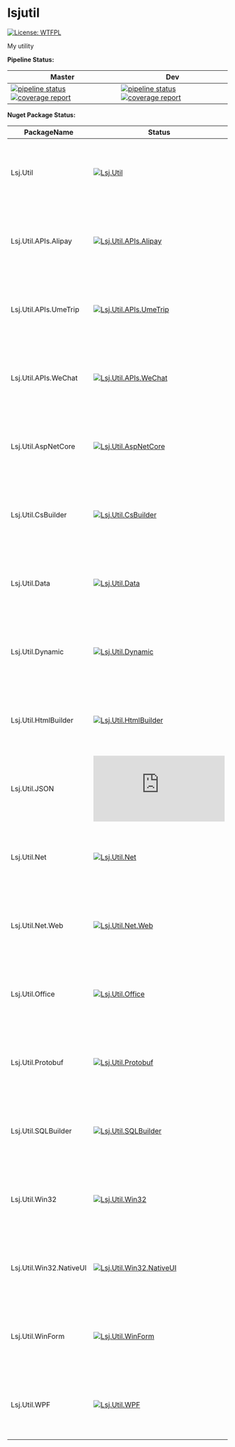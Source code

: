 # lsjutil
[![License: WTFPL](https://img.shields.io/badge/License-WTFPL-brightgreen.svg)](http://www.wtfpl.net/about/)

My utility

**Pipeline Status:**

| Master | Dev |
| ------ | ------ |
| [![pipeline status](https://gitlab.sdlsj.net/lsj/lsjutil/badges/master/pipeline.svg)](https://gitlab.sdlsj.net/lsj/lsjutil/-/commits/master) [![coverage report](https://gitlab.sdlsj.net/lsj/lsjutil/badges/master/coverage.svg)](https://gitlab.sdlsj.net/lsj/lsjutil/-/commits/master) | [![pipeline status](https://gitlab.sdlsj.net/lsj/lsjutil/badges/dev/pipeline.svg)](https://gitlab.sdlsj.net/lsj/lsjutil/-/commits/dev) [![coverage report](https://gitlab.sdlsj.net/lsj/lsjutil/badges/dev/coverage.svg)](https://gitlab.sdlsj.net/lsj/lsjutil/-/commits/dev) |

**Nuget Package Status:**

| PackageName | Status | Dev Status |
| ------ | ------ | ----- |
| Lsj.Util | [![Lsj.Util](https://img.shields.io/nuget/v/Lsj.Util)](https://www.nuget.org/packages/Lsj.Util/) | [![Lsj.Util](https://img.shields.io/badge/dynamic/json?label=baget&query=%24.items[0].upper&url=https%3A%2F%2Fnuget.sdlsj.net%2Fv3%2Fregistration%2Flsj.util%2Findex.json)](https://nuget.sdlsj.net/packages/Lsj.Util/) |
| Lsj.Util.APIs.Alipay | [![Lsj.Util.APIs.Alipay](https://img.shields.io/nuget/v/Lsj.Util.APIs.Alipay)](https://www.nuget.org/packages/Lsj.Util.APIs.Alipay/) | [![Lsj.Util.APIs.Alipay](https://img.shields.io/badge/dynamic/json?label=baget&query=%24.items[0].upper&url=https%3A%2F%2Fnuget.sdlsj.net%2Fv3%2Fregistration%2Flsj.util.apis.alipay%2Findex.json)](https://nuget.sdlsj.net/packages/Lsj.Util.APIs.Alipay/) |
| Lsj.Util.APIs.UmeTrip | [![Lsj.Util.APIs.UmeTrip](https://img.shields.io/nuget/v/Lsj.Util.APIs.UmeTrip)](https://www.nuget.org/packages/Lsj.Util.APIs.UmeTrip/) | [![Lsj.Util.APIs.UmeTrip](https://img.shields.io/badge/dynamic/json?label=baget&query=%24.items[0].upper&url=https%3A%2F%2Fnuget.sdlsj.net%2Fv3%2Fregistration%2Flsj.util.apis.umetrip%2Findex.json)](https://nuget.sdlsj.net/packages/Lsj.Util.APIs.UmeTrip/) |
| Lsj.Util.APIs.WeChat | [![Lsj.Util.APIs.WeChat](https://img.shields.io/nuget/v/Lsj.Util.APIs.WeChat)](https://www.nuget.org/packages/Lsj.Util.APIs.WeChat/) | [![Lsj.Util.APIs.WeChat](https://img.shields.io/badge/dynamic/json?label=baget&query=%24.items[0].upper&url=https%3A%2F%2Fnuget.sdlsj.net%2Fv3%2Fregistration%2Flsj.util.apis.wechat%2Findex.json)](https://nuget.sdlsj.net/packages/Lsj.Util.APIs.WeChat/) |
| Lsj.Util.AspNetCore | [![Lsj.Util.AspNetCore](https://img.shields.io/nuget/v/Lsj.Util.AspNetCore)](https://www.nuget.org/packages/Lsj.Util.AspNetCore/) | [![Lsj.Util.AspNetCore](https://img.shields.io/badge/dynamic/json?label=baget&query=%24.items[0].upper&url=https%3A%2F%2Fnuget.sdlsj.net%2Fv3%2Fregistration%2Flsj.util.aspnetcore%2Findex.json)](https://nuget.sdlsj.net/packages/Lsj.Util.AspNetCore/) |
| Lsj.Util.CsBuilder | [![Lsj.Util.CsBuilder](https://img.shields.io/nuget/v/Lsj.Util.CsBuilder)](https://www.nuget.org/packages/Lsj.Util.CsBuilder/) | [![Lsj.Util.CsBuilder](https://img.shields.io/badge/dynamic/json?label=baget&query=%24.items[0].upper&url=https%3A%2F%2Fnuget.sdlsj.net%2Fv3%2Fregistration%2Flsj.util.csbuilder%2Findex.json)](https://nuget.sdlsj.net/packages/Lsj.Util.CsBuilder/) |
| Lsj.Util.Data | [![Lsj.Util.Data](https://img.shields.io/nuget/v/Lsj.Util.Data)](https://www.nuget.org/packages/Lsj.Util.Data/) | [![Lsj.Util.Data](https://img.shields.io/badge/dynamic/json?label=baget&query=%24.items[0].upper&url=https%3A%2F%2Fnuget.sdlsj.net%2Fv3%2Fregistration%2Flsj.util.data%2Findex.json)](https://nuget.sdlsj.net/packages/Lsj.Util.Data/) |
| Lsj.Util.Dynamic | [![Lsj.Util.Dynamic](https://img.shields.io/nuget/v/Lsj.Util.Dynamic)](https://www.nuget.org/packages/Lsj.Util.Dynamic/) | [![Lsj.Util.Dynamic](https://img.shields.io/badge/dynamic/json?label=baget&query=%24.items[0].upper&url=https%3A%2F%2Fnuget.sdlsj.net%2Fv3%2Fregistration%2Flsj.util.dynamic%2Findex.json)](https://nuget.sdlsj.net/packages/Lsj.Util.Dynamic/) |
| Lsj.Util.HtmlBuilder | [![Lsj.Util.HtmlBuilder](https://img.shields.io/nuget/v/Lsj.Util.HtmlBuilder)](https://www.nuget.org/packages/Lsj.Util.HtmlBuilder/) | [![Lsj.Util](https://img.shields.io/badge/dynamic/json?label=baget&query=%24.items[0].upper&url=https%3A%2F%2Fnuget.sdlsj.net%2Fv3%2Fregistration%2Flsj.util.htmlbuilder%2Findex.json)](https://nuget.sdlsj.net/packages/Lsj.Util.HtmlBuilder/) |
| Lsj.Util.JSON | [![Lsj.Util.JSON](https://img.shields.io/nuget/v/Lsj.Util.JSON)](https://www.nuget.org/packages/Lsj.Util.JSON/) | [![Lsj.Util.JSON](https://img.shields.io/badge/dynamic/json?label=baget&query=%24.items[0].upper&url=https%3A%2F%2Fnuget.sdlsj.net%2Fv3%2Fregistration%2Flsj.util.json%2Findex.json)](https://nuget.sdlsj.net/packages/Lsj.Util.JSON/) |
| Lsj.Util.Net | [![Lsj.Util.Net](https://img.shields.io/nuget/v/Lsj.Util.Net)](https://www.nuget.org/packages/Lsj.Util.Net/) | [![Lsj.Util.Net](https://img.shields.io/badge/dynamic/json?label=baget&query=%24.items[0].upper&url=https%3A%2F%2Fnuget.sdlsj.net%2Fv3%2Fregistration%2Flsj.util.net%2Findex.json)](https://nuget.sdlsj.net/packages/Lsj.Util.Net/) |
| Lsj.Util.Net.Web | [![Lsj.Util.Net.Web](https://img.shields.io/nuget/v/Lsj.Util.Net.Web)](https://www.nuget.org/packages/Lsj.Util.Net.Web/) | [![Lsj.Util.Net.Web](https://img.shields.io/badge/dynamic/json?label=baget&query=%24.items[0].upper&url=https%3A%2F%2Fnuget.sdlsj.net%2Fv3%2Fregistration%2Flsj.util.net.web%2Findex.json)](https://nuget.sdlsj.net/packages/Lsj.Util.Net.Web/) |
| Lsj.Util.Office | [![Lsj.Util.Office](https://img.shields.io/nuget/v/Lsj.Util.Office)](https://www.nuget.org/packages/Lsj.Util.Office/) | [![Lsj.Util.Office](https://img.shields.io/badge/dynamic/json?label=baget&query=%24.items[0].upper&url=https%3A%2F%2Fnuget.sdlsj.net%2Fv3%2Fregistration%2Flsj.util.office%2Findex.json)](https://nuget.sdlsj.net/packages/Lsj.Util.Office/) |
| Lsj.Util.Protobuf | [![Lsj.Util.Protobuf](https://img.shields.io/nuget/v/Lsj.Util.Protobuf)](https://www.nuget.org/packages/Lsj.Util.Protobuf/) | [![Lsj.Util.Protobuf](https://img.shields.io/badge/dynamic/json?label=baget&query=%24.items[0].upper&url=https%3A%2F%2Fnuget.sdlsj.net%2Fv3%2Fregistration%2Flsj.util.protobuf%2Findex.json)](https://nuget.sdlsj.net/packages/Lsj.Util.Protobuf/) |
| Lsj.Util.SQLBuilder | [![Lsj.Util.SQLBuilder](https://img.shields.io/nuget/v/Lsj.Util.SQLBuilder)](https://www.nuget.org/packages/Lsj.Util.SQLBuilder/) | [![Lsj.Util.SQLBuilder](https://img.shields.io/badge/dynamic/json?label=baget&query=%24.items[0].upper&url=https%3A%2F%2Fnuget.sdlsj.net%2Fv3%2Fregistration%2Flsj.util.sqlbuilder%2Findex.json)](https://nuget.sdlsj.net/packages/Lsj.Util.SQLBuilder/) |
| Lsj.Util.Win32 | [![Lsj.Util.Win32](https://img.shields.io/nuget/v/Lsj.Util.Win32)](https://www.nuget.org/packages/Lsj.Util.Win32/) | [![Lsj.Util.Win32](https://img.shields.io/badge/dynamic/json?label=baget&query=%24.items[0].upper&url=https%3A%2F%2Fnuget.sdlsj.net%2Fv3%2Fregistration%2Flsj.util.win32%2Findex.json)](https://nuget.sdlsj.net/packages/Lsj.Util.Win32/) |
| Lsj.Util.Win32.NativeUI | [![Lsj.Util.Win32.NativeUI](https://img.shields.io/nuget/v/Lsj.Util.Win32.NativeUI)](https://www.nuget.org/packages/Lsj.Util.Win32.NativeUI/) | [![Lsj.Util.Win32.NativeUI](https://img.shields.io/badge/dynamic/json?label=baget&query=%24.items[0].upper&url=https%3A%2F%2Fnuget.sdlsj.net%2Fv3%2Fregistration%2Flsj.util.win32.nativeui%2Findex.json)](https://nuget.sdlsj.net/packages/Lsj.Util.Win32.NativeUI/) |
| Lsj.Util.WinForm | [![Lsj.Util.WinForm](https://img.shields.io/nuget/v/Lsj.Util.WinForm)](https://www.nuget.org/packages/Lsj.Util.WinForm/) | [![Lsj.Util.WinForm](https://img.shields.io/badge/dynamic/json?label=baget&query=%24.items[0].upper&url=https%3A%2F%2Fnuget.sdlsj.net%2Fv3%2Fregistration%2Flsj.util.winform%2Findex.json)](https://nuget.sdlsj.net/packages/Lsj.Util.WinForm/) |
| Lsj.Util.WPF | [![Lsj.Util.WPF](https://img.shields.io/nuget/v/Lsj.Util.WPF)](https://www.nuget.org/packages/Lsj.Util.WPF/) | [![Lsj.Util.WPF](https://img.shields.io/badge/dynamic/json?label=baget&query=%24.items[0].upper&url=https%3A%2F%2Fnuget.sdlsj.net%2Fv3%2Fregistration%2Flsj.util.wpf%2Findex.json)](https://nuget.sdlsj.net/packages/Lsj.Util.WPF/) |

